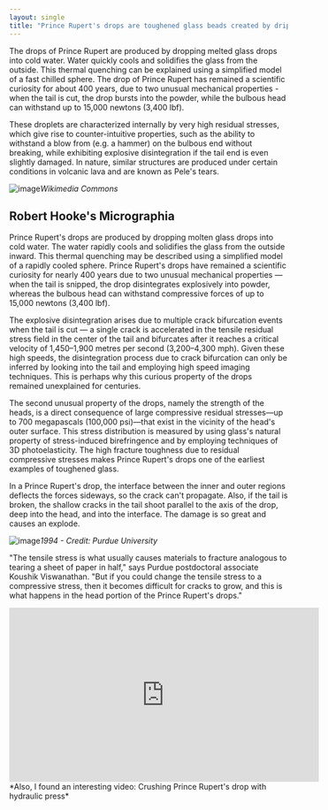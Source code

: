 ```yaml
---
layout: single
title: "Prince Rupert's drops are toughened glass beads created by dripping molten glass into cold water"
---
```

The drops of Prince Rupert are produced by dropping melted glass drops into cold water. Water quickly cools and solidifies the glass from the outside. This thermal quenching can be explained using a simplified model of a fast chilled sphere. The drop of Prince Rupert has remained a scientific curiosity for about 400 years, due to two unusual mechanical properties - when the tail is cut, the drop bursts into the powder, while the bulbous head can withstand up to 15,000 newtons (3,400 lbf).

These droplets are characterized internally by very high residual stresses, which give rise to counter-intuitive properties, such as the ability to withstand a blow from (e.g. a hammer) on the bulbous end without breaking, while exhibiting explosive disintegration if the tail end is even slightly damaged. In nature, similar structures are produced under certain conditions in volcanic lava and are known as Pele's tears.

![image](https://upload.wikimedia.org/wikipedia/commons/7/76/Prince_Ruperts_drops.jpg)*Wikimedia Commons*

<script async src="//pagead2.googlesyndication.com/pagead/js/adsbygoogle.js"></script>
<ins class="adsbygoogle"
     style="display:block; text-align:center;"
     data-ad-layout="in-article"
     data-ad-format="fluid"
     data-ad-client="ca-pub-7868661326160958"
     data-ad-slot="3072558811"></ins>
<script>
     (adsbygoogle = window.adsbygoogle || []).push({});
</script>

Robert Hooke's Micrographia
-
Prince Rupert's drops are produced by dropping molten glass drops into cold water. The water rapidly cools and solidifies the glass from the outside inward. This thermal quenching may be described using a simplified model of a rapidly cooled sphere. Prince Rupert's drops have remained a scientific curiosity for nearly 400 years due to two unusual mechanical properties — when the tail is snipped, the drop disintegrates explosively into powder, whereas the bulbous head can withstand compressive forces of up to 15,000 newtons (3,400 lbf).

The explosive disintegration arises due to multiple crack bifurcation events when the tail is cut — a single crack is accelerated in the tensile residual stress field in the center of the tail and bifurcates after it reaches a critical velocity of 1,450–1,900 metres per second (3,200–4,300 mph). Given these high speeds, the disintegration process due to crack bifurcation can only be inferred by looking into the tail and employing high speed imaging techniques. This is perhaps why this curious property of the drops remained unexplained for centuries.

The second unusual property of the drops, namely the strength of the heads, is a direct consequence of large compressive residual stresses—up to 700 megapascals (100,000 psi)—that exist in the vicinity of the head's outer surface. This stress distribution is measured by using glass's natural property of stress-induced birefringence and by employing techniques of 3D photoelasticity. The high fracture toughness due to residual compressive stresses makes Prince Rupert's drops one of the earliest examples of toughened glass.

In a Prince Rupert's drop, the interface between the inner and outer regions deflects the forces sideways, so the crack can't propagate. Also, if the tail is broken, the shallow cracks in the tail shoot parallel to the axis of the drop, deep into the head, and into the interface. The damage is so great and causes an explode.

![image](https://img.newatlas.com/prince-ruperts-9.jpg?auto=format%2Ccompress&ch=Width%2CDPR&fit=max&q=60&w=616&s=d6eaac3b8ded319231ac79552d35c2c6)*1994 - Credit: Purdue University*

"The tensile stress is what usually causes materials to fracture analogous to tearing a sheet of paper in half," says Purdue postdoctoral associate Koushik Viswanathan. "But if you could change the tensile stress to a compressive stress, then it becomes difficult for cracks to grow, and this is what happens in the head portion of the Prince Rupert's drops."

<iframe width="560" height="315" src="https://www.youtube.com/embed/SrLfShIPYko" frameborder="0" allow="accelerometer; autoplay; encrypted-media; gyroscope; picture-in-picture" allowfullscreen></iframe>*Also, I found an interesting video: Crushing Prince Rupert's drop with hydraulic press*

